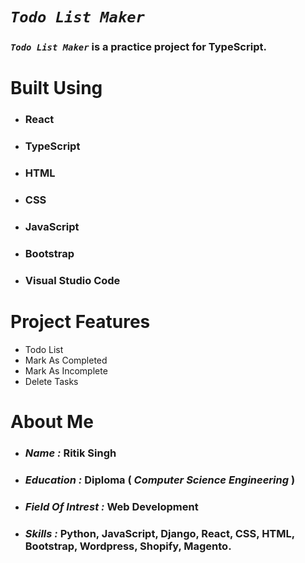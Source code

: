 # **_`Todo List Maker`_**

### **_`Todo List Maker`_** is a practice project for TypeScript.

# **Built Using**

- ### **React**

- ### **TypeScript**

- ### **HTML**

- ### **CSS**

- ### **JavaScript**

- ### **Bootstrap**

- ### **Visual Studio Code**

# **Project Features**

- Todo List
- Mark As Completed
- Mark As Incomplete
- Delete Tasks

# **About Me**

- ### **_Name :_** Ritik Singh

- ### **_Education :_** Diploma ( _Computer Science Engineering_ )

- ### **_Field Of Intrest :_** Web Development

- ### **_Skills :_** Python, JavaScript, Django, React, CSS, HTML, Bootstrap, Wordpress, Shopify, Magento.
